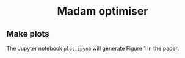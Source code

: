 <h1 align="center">
Madam optimiser
</h1>

## Make plots

The Jupyter notebook `plot.ipynb` will generate Figure 1 in the paper.

